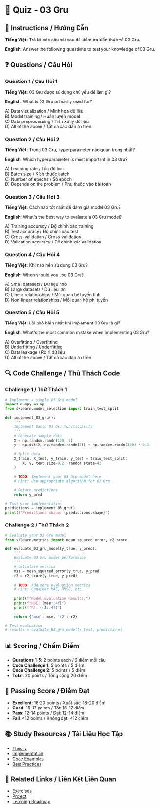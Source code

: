 # 🧠 Quiz - 03 Gru

## 📝 Instructions / Hướng Dẫn

**Tiếng Việt:** Trả lời các câu hỏi sau để kiểm tra kiến thức về 03 Gru.

**English:** Answer the following questions to test your knowledge of 03 Gru.

## ❓ Questions / Câu Hỏi

### Question 1 / Câu Hỏi 1
**Tiếng Việt:** 03 Gru được sử dụng chủ yếu để làm gì?

**English:** What is 03 Gru primarily used for?

A) Data visualization / Minh họa dữ liệu  
B) Model training / Huấn luyện model  
C) Data preprocessing / Tiền xử lý dữ liệu  
D) All of the above / Tất cả các đáp án trên

### Question 2 / Câu Hỏi 2
**Tiếng Việt:** Trong 03 Gru, hyperparameter nào quan trọng nhất?

**English:** Which hyperparameter is most important in 03 Gru?

A) Learning rate / Tốc độ học  
B) Batch size / Kích thước batch  
C) Number of epochs / Số epoch  
D) Depends on the problem / Phụ thuộc vào bài toán

### Question 3 / Câu Hỏi 3
**Tiếng Việt:** Cách nào tốt nhất để đánh giá model 03 Gru?

**English:** What's the best way to evaluate a 03 Gru model?

A) Training accuracy / Độ chính xác training  
B) Test accuracy / Độ chính xác test  
C) Cross-validation / Cross-validation  
D) Validation accuracy / Độ chính xác validation

### Question 4 / Câu Hỏi 4
**Tiếng Việt:** Khi nào nên sử dụng 03 Gru?

**English:** When should you use 03 Gru?

A) Small datasets / Dữ liệu nhỏ  
B) Large datasets / Dữ liệu lớn  
C) Linear relationships / Mối quan hệ tuyến tính  
D) Non-linear relationships / Mối quan hệ phi tuyến

### Question 5 / Câu Hỏi 5
**Tiếng Việt:** Lỗi phổ biến nhất khi implement 03 Gru là gì?

**English:** What's the most common mistake when implementing 03 Gru?

A) Overfitting / Overfitting  
B) Underfitting / Underfitting  
C) Data leakage / Rò rỉ dữ liệu  
D) All of the above / Tất cả các đáp án trên

## 🔍 Code Challenge / Thử Thách Code

### Challenge 1 / Thử Thách 1
```python
# Implement a simple 03 Gru model
import numpy as np
from sklearn.model_selection import train_test_split

def implement_03_gru():
    '''
    Implement basic 03 Gru functionality
    '''
    # Generate sample data
    X = np.random.randn(100, 5)
    y = np.dot(X, np.random.randn(5)) + np.random.randn(100) * 0.1
    
    # Split data
    X_train, X_test, y_train, y_test = train_test_split(
        X, y, test_size=0.2, random_state=42
    )
    
    # TODO: Implement your 03 Gru model here
    # Hint: Use appropriate algorithm for 03 Gru
    
    # Return predictions
    return y_pred

# Test your implementation
predictions = implement_03_gru()
print(f"Predictions shape: {predictions.shape}")
```

### Challenge 2 / Thử Thách 2
```python
# Evaluate your 03 Gru model
from sklearn.metrics import mean_squared_error, r2_score

def evaluate_03_gru_model(y_true, y_pred):
    '''
    Evaluate 03 Gru model performance
    '''
    # Calculate metrics
    mse = mean_squared_error(y_true, y_pred)
    r2 = r2_score(y_true, y_pred)
    
    # TODO: Add more evaluation metrics
    # Hint: Consider MAE, RMSE, etc.
    
    print(f"Model Evaluation Results:")
    print(f"MSE: {mse:.4f}")
    print(f"R²: {r2:.4f}")
    
    return {'mse': mse, 'r2': r2}

# Test evaluation
# results = evaluate_03_gru_model(y_test, predictions)
```

## 📊 Scoring / Chấm Điểm

- **Questions 1-5**: 2 points each / 2 điểm mỗi câu
- **Code Challenge 1**: 5 points / 5 điểm
- **Code Challenge 2**: 5 points / 5 điểm
- **Total**: 20 points / Tổng cộng 20 điểm

## 🎯 Passing Score / Điểm Đạt

- **Excellent**: 18-20 points / Xuất sắc: 18-20 điểm
- **Good**: 15-17 points / Tốt: 15-17 điểm  
- **Pass**: 12-14 points / Đạt: 12-14 điểm
- **Fail**: <12 points / Không đạt: <12 điểm

## 📚 Study Resources / Tài Liệu Học Tập

- [Theory](./THEORY_03_gru.md)
- [Implementation](./IMPLEMENTATION_03_gru.md)
- [Code Examples](./CODE_EXAMPLES_03_gru.md)
- [Best Practices](./BEST_PRACTICES_03_gru.md)

## 🔗 Related Links / Liên Kết Liên Quan

- [Exercises](./EXERCISES_03_gru.md)
- [Project](./PROJECT_03_gru.md)
- [Learning Roadmap](./LEARNING_ROADMAP_03_gru.md)
